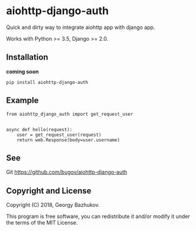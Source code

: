 # aiohttp-django-auth

Quick and dirty way to integrate aiohttp app with django app.

Works with Python >= 3.5, Django >= 2.0.

## Installation

**coming soon**

```
pip install aiohttp-django-auth
```

## Example

```
from aiohttp_django_auth import get_request_user


async def hello(request):
    user = get_request_user(request)
    return web.Response(body=user.username)
```

## See

Git https://github.com/bugov/aiohttp-django-auth

## Copyright and License

Copyright (C) 2018, Georgy Bazhukov.

This program is free software, you can redistribute it and/or modify it
under the terms of the MIT License.


